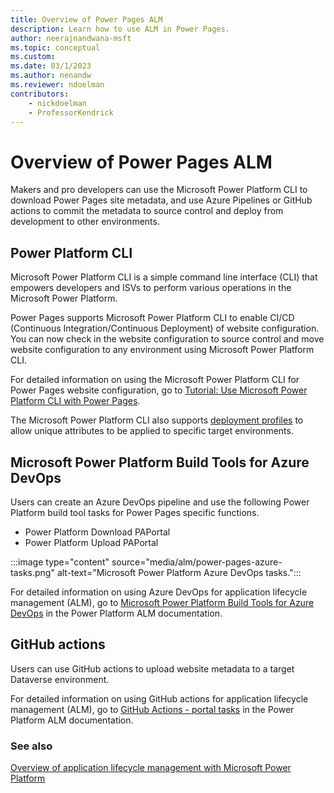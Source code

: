 ```yaml
---
title: Overview of Power Pages ALM
description: Learn how to use ALM in Power Pages.
author: neerajnandwana-msft
ms.topic: conceptual
ms.custom: 
ms.date: 03/1/2023
ms.author: nenandw
ms.reviewer: ndoelman
contributors:
    - nickdoelman
    - ProfessorKendrick
---
```


# Overview of Power Pages ALM

Makers and pro developers can use the Microsoft Power Platform CLI to download Power Pages site metadata, and use Azure Pipelines or GitHub actions to commit the metadata to source control and deploy from development to other environments.

## Power Platform CLI

Microsoft Power Platform CLI is a simple command line interface (CLI) that empowers developers and ISVs to perform various operations in the Microsoft Power Platform.

Power Pages supports Microsoft Power Platform CLI to enable CI/CD (Continuous Integration/Continuous Deployment) of website configuration. You can now check in the website configuration to source control and move website configuration to any environment using Microsoft Power Platform CLI.
 
For detailed information on using the Microsoft Power Platform CLI for Power Pages website configuration, go to [Tutorial: Use Microsoft Power Platform CLI with Power Pages](power-platform-cli-tutorial.md).

The Microsoft Power Platform CLI also supports [deployment profiles](power-platform-cli-tutorial.md#upload-the-changes-using-deployment-profile) to allow unique attributes to be applied to specific target environments.

## Microsoft Power Platform Build Tools for Azure DevOps

Users can create an Azure DevOps pipeline and use the following Power Platform build tool tasks for Power Pages specific functions.
- Power Platform Download PAPortal
- Power Platform Upload PAPortal

:::image type="content" source="media/alm/power-pages-azure-tasks.png" alt-text="Microsoft Power Platform Azure DevOps tasks.":::

For detailed information on using Azure DevOps for application lifecycle management (ALM), go to [Microsoft Power Platform Build Tools for Azure DevOps](/power-platform/alm/devops-build-tools) in the Power Platform ALM documentation.

## GitHub actions

Users can use GitHub actions to upload website metadata to a target Dataverse environment.

For detailed information on using GitHub actions for application lifecycle management (ALM), go to [GitHub Actions - portal tasks](/power-platform/alm/devops-github-available-actions#portal-tasks) in the Power Platform ALM documentation.

### See also

[Overview of application lifecycle management with Microsoft Power Platform](/power-platform/alm/overview-alm)